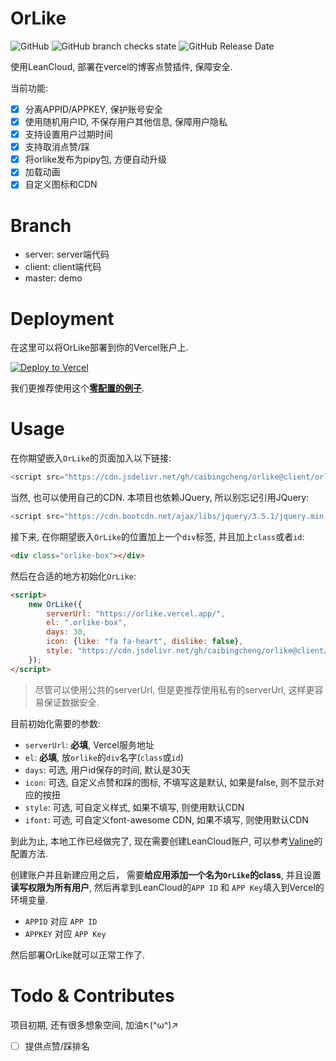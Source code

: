 # OrLike

![GitHub](https://img.shields.io/github/license/caibingcheng/orlike)
![GitHub branch checks state](https://img.shields.io/github/checks-status/caibingcheng/orlike/master)
![GitHub Release Date](https://img.shields.io/github/release-date/caibingcheng/orlike)

使用LeanCloud, 部署在vercel的博客点赞插件, 保障安全.

当前功能:
- [x] 分离APPID/APPKEY, 保护账号安全
- [x] 使用随机用户ID, 不保存用户其他信息, 保障用户隐私
- [x] 支持设置用户过期时间
- [x] 支持取消点赞/踩
- [x] 将orlike发布为pipy包, 方便自动升级
- [x] 加载动画
- [x] 自定义图标和CDN

# Branch

- server: server端代码
- client: client端代码
- master: demo

# Deployment

在这里可以将OrLike部署到你的Vercel账户上.

[![Deploy to Vercel](https://camo.githubusercontent.com/f209ca5cc3af7dd930b6bfc55b3d7b6a5fde1aff/68747470733a2f2f76657263656c2e636f6d2f627574746f6e)](https://vercel.com/import/project?template=https://github.com/caibingcheng/orlike-vercel)

我们更推荐使用这个[**零配置的例子**](https://github.com/caibingcheng/orlike-vercel).

# Usage

在你期望嵌入```OrLike```的页面加入以下链接:
```JavaScript
<script src="https://cdn.jsdelivr.net/gh/caibingcheng/orlike@client/orlike.min.js"></script>
```
当然, 也可以使用自己的CDN. 本项目也依赖JQuery, 所以别忘记引用JQuery:
```JavaScript
<script src="https://cdn.bootcdn.net/ajax/libs/jquery/3.5.1/jquery.min.js"></script>
```

接下来, 在你期望嵌入```OrLike```的位置加上一个```div```标签, 并且加上```class```或者```id```:
```HTML
<div class="orlike-box"></div>
```

然后在合适的地方初始化```OrLike```:
```HTML
<script>
    new OrLike({
        serverUrl: "https://orlike.vercel.app/",
        el: ".orlike-box",
        days: 30,
        icon: {like: "fa fa-heart", dislike: false},
        style: "https://cdn.jsdelivr.net/gh/caibingcheng/orlike@client/orlike.min.css",
    });
</script>
```

> 尽管可以使用公共的serverUrl, 但是更推荐使用私有的serverUrl, 这样更容易保证数据安全.

目前初始化需要的参数:
- ```serverUrl```: **必填**, Vercel服务地址
- ```el```: **必填**, 放```orlike```的```div```名字(```class```或```id```)
- ```days```: 可选, 用户id保存的时间, 默认是30天
- ```icon```: 可选, 自定义点赞和踩的图标, 不填写这是默认, 如果是false, 则不显示对应的按扭
- ```style```: 可选, 可自定义样式, 如果不填写, 则使用默认CDN
- ```ifont```: 可选, 可自定义font-awesome CDN, 如果不填写, 则使用默认CDN

到此为止, 本地工作已经做完了, 现在需要创建LeanCloud账户, 可以参考[Valine](https://valine.js.org/quickstart.html)的配置方法.

创建账户并且新建应用之后， 需要**给应用添加一个名为```OrLike```的class**, 并且设置**读写权限为所有用户**, 然后再拿到LeanCloud的```APP ID``` 和 ```APP Key```填入到Vercel的环境变量.

- ```APPID``` 对应 ```APP ID```
- ```APPKEY``` 对应 ```APP Key```

然后部署OrLike就可以正常工作了.

# Todo & Contributes
项目初期, 还有很多想象空间, 加油↖(^ω^)↗

- [ ] 提供点赞/踩排名
